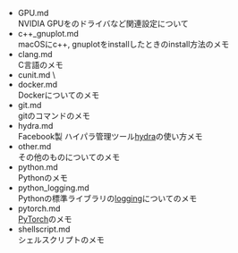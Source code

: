 * GPU.md \
  NVIDIA GPUをのドライバなど関連設定について
* c++\_gnuplot.md \
  macOSにc++, gnuplotをinstallしたときのinstall方法のメモ
* clang.md \
  C言語のメモ
* cunit.md \
* docker.md \
  Dockerについてのメモ
* git.md \
  gitのコマンドのメモ
* hydra.md \
  Facebook製 ハイパラ管理ツール[hydra](https://github.com/facebookresearch/hydra)の使い方メモ
* other.md \
  その他のものについてのメモ
* python.md \
  Pythonのメモ
* python\_logging.md \
  Pythonの標準ライブラリの[logging](https://docs.python.org/ja/3/howto/logging.html)についてのメモ
* pytorch.md \
  [PyTorch](https://github.com/pytorch/pytorch)のメモ
* shellscript.md \
  シェルスクリプトのメモ
